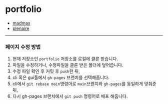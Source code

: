 # portfolio

- [madmax](https://202601jisoo.github.io/portfolio/madmax/)
- [plenaire](https://202601jisoo.github.io/portfolio/plenaire/)

- - -

### 페이지 수정 방법
1. 현재 저장소인 `portfolio` 저장소를 로컬에 클론 받습니다.
2. 파일을 수정하거나, 수정파일을 클론 받은 폴더에 덮어씁니다.
3. 수정 파일 확인 후 커밋 후 `push`한 뒤,
4. cli 혹은 gui툴에서 `gh-pages` 브랜치를 선택해줍니다.
5. cli에서 `git rebase main`명령어로 `main`브랜치와 `gh-pages`를 동일하게 맞춰준 뒤,
6. 다시 gh-pages 브랜치에서 `git push` 명령어로 배포 해줍니다.
